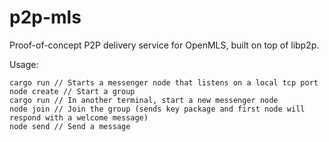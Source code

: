 # p2p-mls
Proof-of-concept P2P delivery service for OpenMLS, built on top of libp2p. 

Usage: 
```
cargo run // Starts a messenger node that listens on a local tcp port
node create // Start a group
cargo run // In another terminal, start a new messenger node
node join // Join the group (sends key package and first node will respond with a welcome message)
node send // Send a message
````
